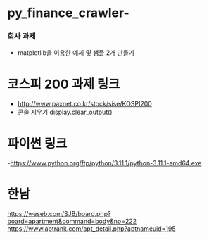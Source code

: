 # py_finance_crawler-

### 회사 과제 
- matplotlib을 이용한 예제 및 샘플 2개 만들기


# 코스피 200 과제 링크 
- http://www.paxnet.co.kr/stock/sise/KOSPI200
- 콘솔 지우기     display.clear_output()

# 파이썬 링크 
-https://www.python.org/ftp/python/3.11.1/python-3.11.1-amd64.exe

# 한남
https://weseb.com/SJB/board.php?board=apartment&command=body&no=222
https://www.aptrank.com/apt_detail.php?aptnameuid=195
